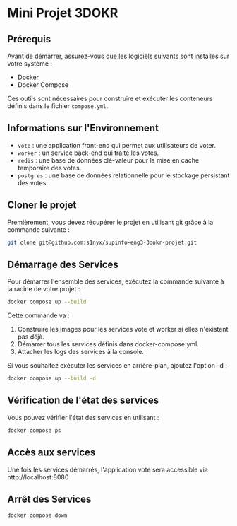 # Mini Projet 3DOKR

## Prérequis

Avant de démarrer, assurez-vous que les logiciels suivants sont installés sur votre système :

- Docker
- Docker Compose

Ces outils sont nécessaires pour construire et exécuter les conteneurs définis dans le fichier `compose.yml`.

## Informations sur l'Environnement

- `vote` : une application front-end qui permet aux utilisateurs de voter.
- `worker` : un service back-end qui traite les votes.
- `redis` : une base de données clé-valeur pour la mise en cache temporaire des votes.
- `postgres` : une base de données relationnelle pour le stockage persistant des votes.

## Cloner le projet

Premièrement, vous devez récupérer le projet en utilisant git grâce à la commande suivante :

```sh
git clone git@github.com:s1nyx/supinfo-eng3-3dokr-projet.git
```

## Démarrage des Services

Pour démarrer l'ensemble des services, exécutez la commande suivante à la racine de votre projet :

```sh
docker compose up --build
```

Cette commande va :

1. Construire les images pour les services vote et worker si elles n'existent pas déjà.
2. Démarrer tous les services définis dans docker-compose.yml.
3. Attacher les logs des services à la console.

Si vous souhaitez exécuter les services en arrière-plan, ajoutez l'option -d :

```sh
docker compose up --build -d
```

## Vérification de l'état des services

Vous pouvez vérifier l'état des services en utilisant :

```sh
docker compose ps
```

## Accès aux services

Une fois les services démarrés, l'application vote sera accessible via http://localhost:8080

## Arrêt des Services

```sh
docker compose down
```